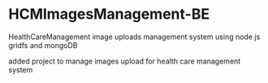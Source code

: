 # HCMImagesManagement-BE
HealthCareManagement image uploads management system using node js gridfs and mongoDB

added project to manage images upload for health care management system
